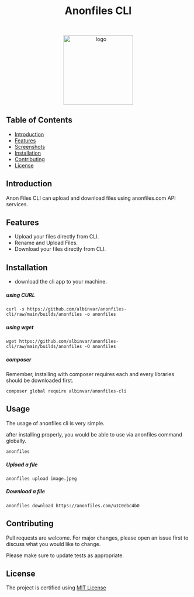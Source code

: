 <h1 align="center"> Anonfiles CLI </h1> <br>
<p align="center">
  <a href="https://anonfiles.com/">
    <img src="https://i.ibb.co/kJY81TL/Anon-Files.png" alt="logo" width="190" border="0">
  </a>
</p>

## Table of Contents

- [Introduction](#introduction)
- [Features](#features)
- [Screenshots](#screenshots)
- [Installation](#installation)
- [Contributing](#contributing)
- [License](#license)

## Introduction

Anon Files CLI can upload and download files using anonfiles.com API services.

## Features

- Upload your files directly from CLI.
- Rename and Upload Files.
- Download your files directly from CLI. 

## Installation

- download the cli app to your machine.

##### using CURL

```curl
curl -s https://github.com/albinvar/anonfiles-cli/raw/main/builds/anonfiles -o anonfiles

```
##### using wget
```wget
wget https://github.com/albinvar/anonfiles-cli/raw/main/builds/anonfiles -O anonfiles
```

#####  composer

Remember, installing with composer requires each and every libraries should be downloaded first.

```
composer global require albinvar/anonfiles-cli
```

## Usage

The usage of anonfiles cli is very simple. 

after installing properly, you would be able to use via anonfiles command globally.

```
anonfiles
```

##### Upload a file

```
anonfiles upload image.jpeg
```

##### Download a file

```
anonfiles download https://anonfiles.com/u1C0ebc4b0
```

## Contributing

Pull requests are welcome. For major changes, please open an issue first to discuss what you would like to change.

Please make sure to update tests as appropriate.

## License

The project is certified using [MIT License](LICENSE)

